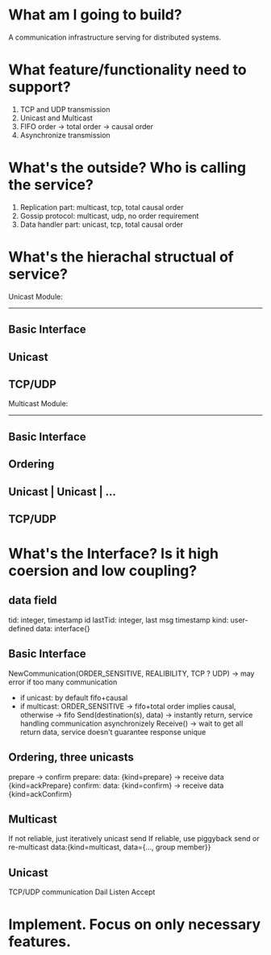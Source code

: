 
# What am I going to build?

A communication infrastructure serving for distributed systems.

# What feature/functionality need to support?

1. TCP and UDP transmission
2. Unicast and Multicast
3. FIFO order -> total order -> causal order
4. Asynchronize transmission

# What's the outside? Who is calling the service?

1. Replication part: multicast, tcp, total causal order
2. Gossip protocol: multicast, udp, no order requirement
3. Data handler part: unicast, tcp, total causal order

# What's the hierachal structual of service?

Unicast Module:

---------------
Basic Interface
---------------
Unicast
---------------
TCP/UDP
---------------

Multicast Module:

---------------
Basic Interface
---------------
Ordering
---------------
Unicast | Unicast | ...
---------------
TCP/UDP
---------------

# What's the Interface? Is it high coersion and low coupling?

## data field
tid: integer, timestamp id
lastTid: integer, last msg timestamp
kind: user-defined
data: interface{}

## Basic Interface
NewCommunication(ORDER_SENSITIVE, REALIBILITY, TCP ? UDP) -> may error if too many communication
  - if unicast: by default fifo+causal
  - if multicast: ORDER_SENSITIVE -> fifo+total order implies causal, otherwise -> fifo
Send(destination(s), data) -> instantly return, service handling communication asynchronizely
Receive() -> wait to get all return data, service doesn't guarantee response unique

## Ordering, three unicasts
prepare -> confirm
prepare: data: {kind=prepare} -> receive data {kind=ackPrepare}
confirm: data: {kind=confirm} -> receive data {kind=ackConfirm}

## Multicast
If not reliable, just iteratively unicast send
If reliable, use piggyback send or re-multicast
data:{kind=multicast, data={..., group member}}

## Unicast
TCP/UDP communication
Dail
Listen
Accept

# Implement. Focus on only necessary features.
